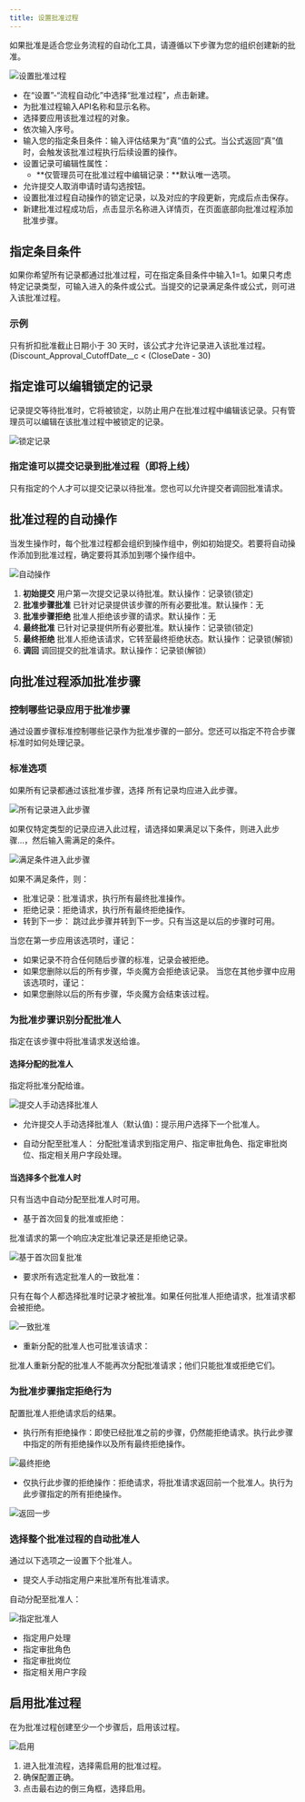 ```yaml
---
title: 设置批准过程
---
```


如果批准是适合您业务流程的自动化工具，请遵循以下步骤为您的组织创建新的批准。

![设置批准过程](/assets/help/approval/new.png)

- 在“设置”-“流程自动化”中选择“批准过程”，点击新建。
- 为批准过程输入API名称和显示名称。
- 选择要应用该批准过程的对象。
- 依次输入序号。
- 输入您的指定条目条件：输入评估结果为“真”值的公式。当公式返回“真”值时，会触发该批准过程执行后续设置的操作。
- 设置记录可编辑性属性：
  - **仅管理员可在批准过程中编辑记录：**默认唯一选项。
- 允许提交人取消申请时请勾选按钮。
- 设置批准过程自动操作的锁定记录，以及对应的字段更新，完成后点击保存。
- 新建批准过程成功后，点击显示名称进入详情页，在页面底部向批准过程添加批准步骤。

## 指定条目条件

如果你希望所有记录都通过批准过程，可在指定条目条件中输入1=1。如果只考虑特定记录类型，可输入进入的条件或公式。当提交的记录满足条件或公式，则可进入该批准过程。

### 示例

只有折扣批准截止日期小于 30 天时，该公式才允许记录进入该批准过程。
(Discount_Approval_CutoffDate__c < (CloseDate - 30)

## 指定谁可以编辑锁定的记录

记录提交等待批准时，它将被锁定，以防止用户在批准过程中编辑该记录。只有管理员可以编辑在该批准过程中被锁定的记录。

![锁定记录](/assets/help/approval/锁定记录.png)

### 指定谁可以提交记录到批准过程（即将上线）

只有指定的个人才可以提交记录以待批准。您也可以允许提交者调回批准请求。

## 批准过程的自动操作

当发生操作时，每个批准过程都会组织到操作组中，例如初始提交。若要将自动操作添加到批准过程，确定要将其添加到哪个操作组中。

![自动操作](/assets/help/approval/自动操作.png)

1. **初始提交**
用户第一次提交记录以待批准。默认操作：记录锁(锁定)
2. **批准步骤批准**
已针对记录提供该步骤的所有必要批准。默认操作：无
3. **批准步骤拒绝**
批准人拒绝该步骤的请求。默认操作：无
4. **最终批准**
已针对记录提供所有必要批准。默认操作：记录锁(锁定)
5. **最终拒绝**
批准人拒绝该请求，它转至最终拒绝状态。默认操作：记录锁(解锁)
6. **调回**
调回提交的批准请求。默认操作：记录锁(解锁）

## 向批准过程添加批准步骤

### 控制哪些记录应用于批准步骤

通过设置步骤标准控制哪些记录作为批准步骤的一部分。您还可以指定不符合步骤标准时如何处理记录。

### 标准选项

如果所有记录都通过该批准步骤，选择 所有记录均应进入此步骤。

![所有记录进入此步骤](/assets/help/approval/所有记录进入此步骤.png)

如果仅特定类型的记录应进入此过程，请选择如果满足以下条件，则进入此步骤...，然后输入需满足的条件。

![满足条件进入此步骤](/assets/help/approval/满足条件进入此步骤.png)

如果不满足条件，则：

- 批准记录：批准请求，执行所有最终批准操作。
- 拒绝记录：拒绝请求，执行所有最终拒绝操作。
- 转到下一步：
跳过此步骤并转到下一步。只有当这是以后的步骤时可用。

当您在第一步应用该选项时，谨记：

- 如果记录不符合任何随后步骤的标准，记录会被拒绝。
- 如果您删除以后的所有步骤，华炎魔方会拒绝该记录。
当您在其他步骤中应用该选项时，谨记：
- 如果您删除以后的所有步骤，华炎魔方会结束该过程。

### 为批准步骤识别分配批准人

指定在该步骤中将批准请求发送给谁。

#### 选择分配的批准人

指定将批准分配给谁。

![提交人手动选择批准人](/assets/help/approval/提交人手动选择批准人.png)

- 允许提交人手动选择批准人（默认值)：提示用户选择下一个批准人。

- 自动分配至批准人：
分配批准请求到指定用户、指定审批角色、指定审批岗位、指定相关用户字段处理。

#### 当选择多个批准人时

只有当选中自动分配至批准人时可用。

- 基于首次回复的批准或拒绝：

批准请求的第一个响应决定批准记录还是拒绝记录。

![基于首次回复批准](/assets/help/approval/基于首次回复批准.png)

- 要求所有选定批准人的一致批准：

只有在每个人都选择批准时记录才被批准。如果任何批准人拒绝请求，批准请求都会被拒绝。

![一致批准](/assets/help/approval/一致批准.png)

- 重新分配的批准人也可批准该请求：

批准人重新分配的批准人不能再次分配批准请求；他们只能批准或拒绝它们。

### 为批准步骤指定拒绝行为

配置批准人拒绝请求后的结果。

- 执行所有拒绝操作：即使已经批准之前的步骤，仍然能拒绝请求。执行此步骤中指定的所有拒绝操作以及所有最终拒绝操作。

![最终拒绝](/assets/help/approval/最终拒绝.png)

- 仅执行此步骤的拒绝操作：拒绝请求，将批准请求返回前一个批准人。执行为此步骤指定的所有拒绝操作。

![返回一步](/assets/help/approval/返回一步.png)

### 选择整个批准过程的自动批准人

通过以下选项之一设置下个批准人。

- 提交人手动指定用户来批准所有批准请求。

自动分配至批准人：

![指定批准人](/assets/help/approval/指定批准人.png)

- 指定用户处理
- 指定审批角色
- 指定审批岗位
- 指定相关用户字段

## 启用批准过程

在为批准过程创建至少一个步骤后，启用该过程。

![启用](/assets/help/approval/启用.png)

1. 进入批准流程，选择需启用的批准过程。
2. 确保配置正确。
3. 点击最右边的倒三角框，选择启用。
